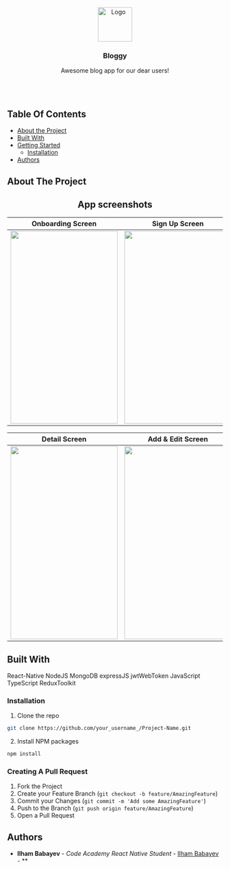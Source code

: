 <br/>
<p align="center">
  <a href="https://github.com/ShaanCoding/ReadME-Generator">
    <img src="https://firebasestorage.googleapis.com/v0/b/code-academy-a4b31.appspot.com/o/images%2Fbloggy.png?alt=media&token=36155605-0a73-4e3a-afec-2c0b0bc4e3cf&_gl=1*iuru2h*_ga*MjA4MTE4Mjc0My4xNjg2NTA3NzIy*_ga_CW55HF8NVT*MTY4NjY0MDMwNy44LjEuMTY4NjY0MDM0NS4wLjAuMA.." alt="Logo" width="80" height="80">
  </a>

  <h3 align="center">Bloggy</h3>

  <p align="center">
    Awesome blog app for our dear users!
    <br/>
    <br/>
    <br/>
    <br/>
  </p>
</p>



## Table Of Contents

* [About the Project](#about-the-project)
* [Built With](#built-with)
* [Getting Started](#getting-started)
  * [Installation](#installation)
* [Authors](#authors)

## About The Project
<div align="center">
  <h2>App screenshots</h2>
</div>

  | Onboarding Screen | Sign Up Screen | Login Screen | Main Screen |
|:-----------------:|:-----------:|:--------------:|:--------------:|
|<img src="https://firebasestorage.googleapis.com/v0/b/code-academy-a4b31.appspot.com/o/images%2FScreenshot_1686716175.png?alt=media&token=d28cab01-409b-493f-9630-14aeb0ab823c" width="250" height="450">|<img src="https://firebasestorage.googleapis.com/v0/b/code-academy-a4b31.appspot.com/o/images%2FScreenshot_1686716185.png?alt=media&token=63e05f9f-ae12-4495-8f49-5b7f4650cc0e" width="250" height="450">|<img src="https://firebasestorage.googleapis.com/v0/b/code-academy-a4b31.appspot.com/o/images%2FScreenshot_1686716191.png?alt=media&token=8dbf00f6-3e0f-41f2-b9f5-6f8be30b1f52" width="250" height="450">|<img src="https://firebasestorage.googleapis.com/v0/b/code-academy-a4b31.appspot.com/o/images%2FScreenshot_1686716213.png?alt=media&token=ea0b66db-d9cb-4d8a-a004-d5fd6b721f71" width="250" height="450">|

| Detail Screen |  Add & Edit Screen | Settings Screen | Main Dark Mode |
|:--------------:|:--------------:|:--------------:|:--------------:|
|<img src="https://firebasestorage.googleapis.com/v0/b/code-academy-a4b31.appspot.com/o/images%2FScreenshot_1686718159.png?alt=media&token=03a25d9b-b16e-4fa7-becd-6ea226628164" width="250" height="450">|<img src="https://firebasestorage.googleapis.com/v0/b/code-academy-a4b31.appspot.com/o/images%2FScreenshot_1686716217.png?alt=media&token=1c0128d4-ecab-4b62-b5f7-2e71707bf9fe" width="250" height="450">|<img src="https://firebasestorage.googleapis.com/v0/b/code-academy-a4b31.appspot.com/o/images%2FScreenshot_1686716218.png?alt=media&token=20c2e0ec-e3b3-442b-9ea8-f81df235f1d8" width="250" height="450">|<img src="https://firebasestorage.googleapis.com/v0/b/code-academy-a4b31.appspot.com/o/images%2FScreenshot_1686640507.png?alt=media&token=b0a3cbc2-4d89-412c-ace2-a092b8788f48" width="250" height="450">

## Built With

React-Native
NodeJS
MongoDB
expressJS
jwtWebToken
JavaScript
TypeScript
ReduxToolkit

### Installation

1. Clone the repo

```sh
git clone https://github.com/your_username_/Project-Name.git
```

2. Install NPM packages

```sh
npm install
```








### Creating A Pull Request

1. Fork the Project
2. Create your Feature Branch (`git checkout -b feature/AmazingFeature`)
3. Commit your Changes (`git commit -m 'Add some AmazingFeature'`)
4. Push to the Branch (`git push origin feature/AmazingFeature`)
5. Open a Pull Request

## Authors

* **Ilham Babayev** - *Code Academy React Native Student* - [Ilham Babayev](https://github.com/Babayev03) - **
